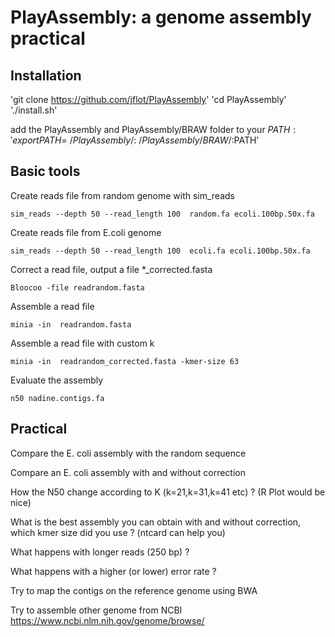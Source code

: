 # PlayAssembly: a genome assembly practical

## Installation

'git clone https://github.com/jflot/PlayAssembly'
'cd PlayAssembly'
'./install.sh'

add the PlayAssembly and PlayAssembly/BRAW folder to your $PATH:
'export PATH=~/PlayAssembly/:~/PlayAssembly/BRAW/:$PATH'

## Basic tools

Create reads file from random genome with sim_reads

`sim_reads --depth 50 --read_length 100  random.fa ecoli.100bp.50x.fa`

Create reads file from E.coli genome

`sim_reads --depth 50 --read_length 100  ecoli.fa ecoli.100bp.50x.fa`

Correct a read file, output a file *_corrected.fasta

`Bloocoo -file readrandom.fasta`

Assemble a read file

`minia -in  readrandom.fasta`

Assemble a read file with custom k

`minia -in  readrandom_corrected.fasta -kmer-size 63`

Evaluate the assembly

`n50 nadine.contigs.fa`


## Practical


Compare the E. coli assembly with the random sequence

Compare an E. coli assembly with and without correction

How the N50 change according to K (k=21,k=31,k=41 etc) ?
(R Plot would be nice)

What is the best assembly you can obtain with and without correction, which kmer size did you use ?
(ntcard can help you)

What happens with longer reads (250 bp) ?

What happens with a higher (or lower) error rate ?

Try to map the contigs on the reference genome using BWA

Try to assemble other genome from NCBI https://www.ncbi.nlm.nih.gov/genome/browse/




